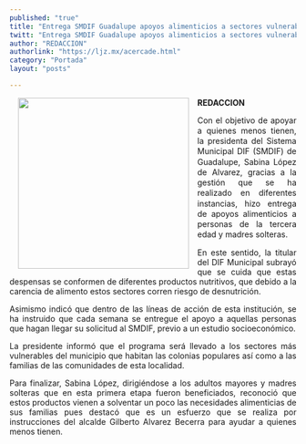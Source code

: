 ```yaml
---
published: "true"
title: "Entrega SMDIF Guadalupe apoyos alimenticios a sectores vulnerables"
twitt: "Entrega SMDIF Guadalupe apoyos alimenticios a sectores vulnerables"
author: "REDACCION"
authorlink: "https://ljz.mx/acercade.html"
category: "Portada"
layout: "posts"

---
```


<img src="http://ljz.mx/images/stories/fotos_abril2013/p10 apoyos alimenticios smdif gpe.jpg" border="0" width="300" style="margin-left: 15px; margin-right: 15px; float: left;" />

<p style="text-align: justify;">
  <strong>REDACCION</strong>
</p>

<p style="text-align: justify;">
  <span style="line-height: 1.3em;">Con el objetivo de apoyar a quienes menos tienen, la presidenta del Sistema Municipal DIF (SMDIF) de Guadalupe, Sabina López de Alvarez, gracias a la gestión que se ha realizado en diferentes instancias, hizo entrega de apoyos alimenticios a personas de la tercera edad y madres solteras. </span>
</p>

<p style="text-align: justify;">
  En este sentido, la titular del DIF Municipal subrayó que se cuida que estas despensas se conformen de diferentes productos nutritivos, que debido a la carencia de alimento estos sectores corren riesgo de desnutrición.
</p>

<p style="text-align: justify;">
  Asimismo indicó que dentro de las líneas de acción de esta institución, se ha instruido que cada semana se entregue el apoyo a aquellas personas que hagan llegar su solicitud al SMDIF, previo a un estudio socioeconómico.
</p>

<p style="text-align: justify;">
  La presidente informó que el programa será llevado a los sectores más vulnerables del municipio que habitan las colonias populares así como a las familias de las comunidades de esta localidad.
</p>

<p style="text-align: justify;">
  Para finalizar, Sabina López, dirigiéndose a los adultos mayores y madres solteras que en esta primera etapa fueron beneficiados, reconoció que estos productos vienen a solventar un poco las necesidades alimenticias de sus familias pues destacó que es un esfuerzo que se realiza por instrucciones del alcalde Gilberto Alvarez Becerra para ayudar a quienes menos tienen.
</p>

